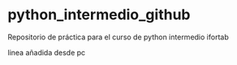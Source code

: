 # python_intermedio_github
Repositorio de práctica para el curso de python intermedio ifortab

linea añadida desde pc